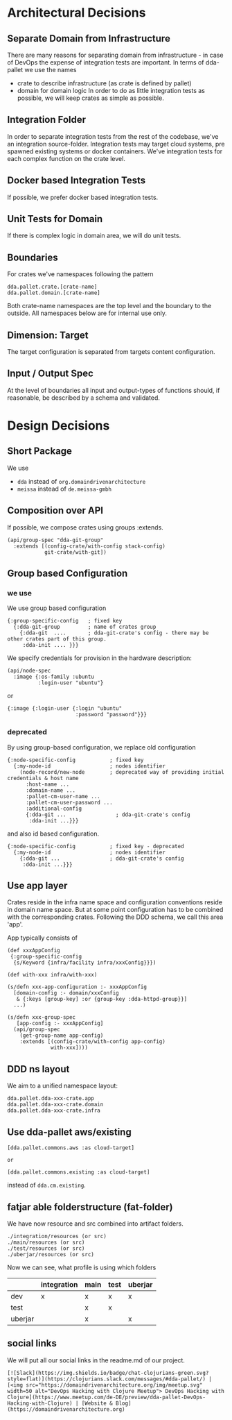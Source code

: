 # Architectural Decisions
## Separate Domain from Infrastructure
There are many reasons for separating domain from infrastructure - in case of DevOps the expense of integration tests are important. In terms of dda-pallet we use the names
* crate to describe infrastructure (as crate is defined by pallet)
* domain for domain logic
In order to do as little integration tests as possible, we will keep crates as simple as possible.

## Integration Folder
In order to separate integration tests from the rest of the codebase, we've an integration source-folder.
Integration tests may target cloud systems, pre spawned existing systems or docker containers.
We've integration tests for each complex function on the crate level.

## Docker based Integration Tests
If possible, we prefer docker based integration tests.

## Unit Tests for Domain
If there is complex logic in domain area, we will do unit tests.

## Boundaries
For crates we've namespaces following the pattern
```
dda.pallet.crate.[crate-name]
dda.pallet.domain.[crate-name]
```
Both crate-name namespaces are the top level and the boundary to the outside. All namespaces below are for internal use only.

## Dimension: Target
The target configuration is separated from targets content configuration.

## Input / Output Spec
At the level of boundaries all input and output-types of functions should, if reasonable, be described by a schema and validated.

# Design Decisions
## Short Package
We use
* `dda` instead of `org.domaindrivenarchitecture`
* `meissa` instead of `de.meissa-gmbh`

## Composition over API
If possible, we compose crates using groups :extends.
```
(api/group-spec "dda-git-group"
  :extends [(config-crate/with-config stack-config)
            git-crate/with-git])
```

## Group based Configuration
### we use
We use group based configuration
```
{:group-specific-config   ; fixed key
  {:dda-git-group         ; name of crates group
    {:dda-git  ....       ; dda-git-crate's config - there may be other crates part of this group.
     :dda-init .... }}}
```

We specify credentials for provision in the hardware description:
```
(api/node-spec
  :image {:os-family :ubuntu
          :login-user "ubuntu"}
```
or
```
{:image {:login-user {:login "ubuntu"
                      :password "password"}}}
```

### deprecated
By using group-based configuration, we replace old configuration
```
{:node-specific-config           ; fixed key
  {:my-node-id                   ; nodes identifier
    (node-record/new-node        ; deprecated way of providing initial credentials & host name
      :host-name ...
      :domain-name ...
      :pallet-cm-user-name ...
      :pallet-cm-user-password ...
      :additional-config
      {:dda-git ...                ; dda-git-crate's config
       :dda-init ...}}}
```

and also id based configuration.
```
{:node-specific-config           ; fixed key - deprecated
  {:my-node-id                   ; nodes identifier
    {:dda-git ...                ; dda-git-crate's config
     :dda-init ...}}}
```

## Use app layer
Crates reside in the infra name space and configuration conventions reside in domain name space. But at some point configuration has to be combined with the corresponding crates. Following the DDD schema, we call this area 'app'.

App typically consists of

```
(def xxxAppConfig
 {:group-specific-config
  {s/Keyword {infra/facility infra/xxxConfig}}})

(def with-xxx infra/with-xxx)

(s/defn xxx-app-configuration :- xxxAppConfig
  [domain-config :- domain/xxxConfig
   & {:keys [group-key] :or {group-key :dda-httpd-group}}]
  ...)

(s/defn xxx-group-spec
   [app-config :- xxxAppConfig]
  (api/group-spec
    (get-group-name app-config)
    :extends [(config-crate/with-config app-config)
              with-xxx])))
```

## DDD ns layout
We aim to a unified namespace layout:
```
dda.pallet.dda-xxx-crate.app
dda.pallet.dda-xxx-crate.domain
dda.pallet.dda-xxx-crate.infra
```

##  Use dda-pallet aws/existing
```
[dda.pallet.commons.aws :as cloud-target]

or

[dda.pallet.commons.existing :as cloud-target]
```
instead of `dda.cm.existing`.

## fatjar able folderstructure (fat-folder)
We have now resource and src combined into artifact folders.
```
./integration/resources (or src)
./main/resources (or src)
./test/resources (or src)
./uberjar/resources (or src)

```
Now we can see, what profile is using which folders 

|         | integration | main | test | uberjar |
|---------|-------------|------|------|---------|
| dev     | x           | x    | x    | x       |
| test    |             | x    | x    |         |
| uberjar |             | x    |      | x       |

## social links
We will put all our social links in the readme.md of our project.
```
[![Slack](https://img.shields.io/badge/chat-clojurians-green.svg?style=flat)](https://clojurians.slack.com/messages/#dda-pallet/) | [<img src="https://domaindrivenarchitecture.org/img/meetup.svg" width=50 alt="DevOps Hacking with Clojure Meetup"> DevOps Hacking with Clojure](https://www.meetup.com/de-DE/preview/dda-pallet-DevOps-Hacking-with-Clojure) | [Website & Blog](https://domaindrivenarchitecture.org)
```
